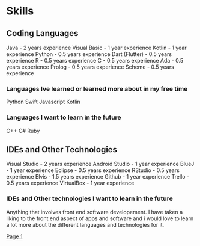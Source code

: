 # Skills

## Coding Languages

Java - 2 years experience
Visual Basic - 1 year experience
Kotlin - 1 year experience 
Python - 0.5 years experience
Dart (Flutter) - 0.5 years experience
R - 0.5 years experience
C - 0.5 years experience
Ada - 0.5 years experience
Prolog - 0.5 years experience
Scheme - 0.5 years experience

### Languages Ive learned or learned more about in my free time

Python
Swift
Javascript
Kotlin

### Languages I want to learn in the future

C++
C#
Ruby

## IDEs and Other Technologies

Visual Studio - 2 years experience
Android Studio - 1 year experience
BlueJ - 1 year experience
Eclipse - 0.5 years experience
RStudio - 0.5 years experience
Elvis - 1.5 years experience
Github - 1 year experience
Trello - 0.5 years experience
VirtualBox - 1 year experience

### IDEs and Other technologies I want to learn in the future

Anything that involves front end software developement. I have taken a liking to the front end aspect of apps and software and i would love to learn a lot more about the different languages and technologies for it.

[Page 1](index.md)
